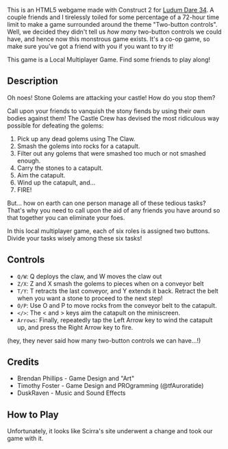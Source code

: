 This is an HTML5 webgame made with Construct 2 for [Ludum Dare 34](http://ludumdare.com/compo/ludum-dare-34/?action=preview&uid=60770). A couple friends and I tirelessly toiled for some percentage of a 72-hour time limit to make a game surrounded around the theme "Two-button controls". Well, we decided they didn't tell us _how many_ two-button controls we could have, and hence now this monstrous game exists. It's a co-op game, so make sure you've got a friend with you if you want to try it!

This game is a Local Multiplayer Game. Find some friends to play along!

## Description

Oh noes! Stone Golems are attacking your castle! How do you stop them?

Call upon your friends to vanquish the stony fiends by using their own bodies against them! The Castle Crew has devised the most ridiculous way possible for defeating the golems:

1. Pick up any dead golems using The Claw.
2. Smash the golems into rocks for a catapult.
3. Filter out any golems that were smashed too much or not smashed enough.
4. Carry the stones to a catapult.
5. Aim the catapult.
6. Wind up the catapult, and…
7. FIRE!

But… how on earth can one person manage all of these tedious tasks? That's why you need to call upon the aid of any friends you have around so that together you can eliminate your foes.

In this local multiplayer game, each of six roles is assigned two buttons. Divide your tasks wisely among these six tasks!

## Controls

* `Q/W`: Q deploys the claw, and W moves the claw out
* `Z/X`: Z and X smash the golems to pieces when on a conveyor belt
* `T/Y`: T retracts the last conveyor, and Y extends it back. Retract the belt when you want a stone to proceed to the next step!
* `O/P`: Use O and P to move rocks from the conveyor belt to the catapult.
* `</>`: The < and > keys aim the catapult on the miniscreen.
* `Arrows`: Finally, repeatedly tap the Left Arrow key to wind the catapult up, and press the Right Arrow key to fire.

(hey, they never said how many two-button controls we can have…!)

## Credits

* Brendan Phillips - Game Design and "Art"
* Timothy Foster - Game Design and PROgramming (@tfAuroratide)
* DuskRaven - Music and Sound Effects

## How to Play

Unfortunately, it looks like Scirra's site underwent a change and took our game with it.
